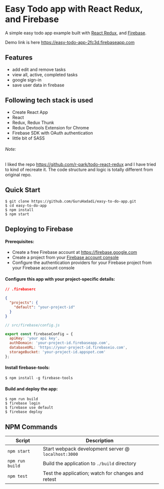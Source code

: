 # Easy Todo app with React Redux, and Firebase
A simple easy todo app example built with [React Redux](https://github.com/reactjs/react-redux), and [Firebase](https://firebase.google.com/).

Demo link is here https://easy-todo-app-2fc3d.firebaseapp.com


## Features
- add edit and remove tasks
- view all, active, completed tasks
- google sign-in
- save user data in firebase

## Following tech stack is used

- Create React App
- React
- Redux, Redux Thunk
- Redux Devtools Extension for Chrome
- Firebase SDK with OAuth authentication
- little bit of SASS

###### Note:
I liked the repo https://github.com/r-park/todo-react-redux and I have tried to kind of recreate it. The code structure and logic is totally different from original repo.

Quick Start
-----------

```shell
$ git clone https://github.com/GuruHadadi/easy-to-do-app.git
$ cd easy-to-do-app
$ npm install
$ npm start
```

## Deploying to Firebase
#### Prerequisites:
- Create a free Firebase account at https://firebase.google.com
- Create a project from your [Firebase account console](https://console.firebase.google.com)
- Configure the authentication providers for your Firebase project from your Firebase account console

#### Configure this app with your project-specific details:
```json
// .firebaserc

{
  "projects": {
    "default": "your-project-id"
  }
}
```

```javascript
// src/firebase/config.js

export const firebaseConfig = {
  apiKey: 'your api key',
  authDomain: 'your-project-id.firebaseapp.com',
  databaseURL: 'https://your-project-id.firebaseio.com',
  storageBucket: 'your-project-id.appspot.com'
};
```

#### Install firebase-tools:
```shell
$ npm install -g firebase-tools
```

#### Build and deploy the app:
```shell
$ npm run build
$ firebase login
$ firebase use default
$ firebase deploy
```


## NPM Commands

|Script|Description|
|---|---|
|`npm start`|Start webpack development server @ `localhost:3000`|
|`npm run build`|Build the application to `./build` directory|
|`npm test`|Test the application; watch for changes and retest|
